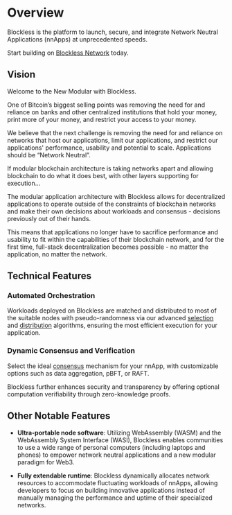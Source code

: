 # Overview

Blockless is the platform to launch, secure, and integrate Network Neutral Applications (nnApps) at unprecedented speeds.

Start building on [Blockless Network](../network) today.

## Vision

Welcome to the New Modular with Blockless.

One of Bitcoin’s biggest selling points was removing the need for and reliance on banks and other centralized institutions that hold your money, print more of your money, and restrict your access to your money.

We believe that the next challenge is removing the need for and reliance on networks that host our applications, limit our applications, and restrict our applications' performance, usability and potential to scale. Applications should be “Network Neutral”.

If modular blockchain architecture is taking networks apart and allowing blockchain to do what it does best, with other layers supporting for execution…

The modular application architecture with Blockless allows for decentralized applications to operate outside of the constraints of blockchain networks and make their own decisions about workloads and consensus - decisions previously out of their hands.

This means that applications no longer have to sacrifice performance and usability to fit within the capabilities of their blockchain network, and for the first time, full-stack decentralization becomes possible - no matter the application, no matter the network.

## Technical Features

### Automated Orchestration

Workloads deployed on Blockless are matched and distributed to most of the suitable nodes with pseudo-randomness via our advanced [selection](./protocol/networking/selection) and [distribution](./protocol/networking/distribution.md) algorithms, ensuring the most efficient execution for your application.

### Dynamic Consensus and Verification

Select the ideal [consensus](./protocol/networking/consensus.md) mechanism for your nnApp, with customizable options such as data aggregation, pBFT, or RAFT.

Blockless further enhances security and transparency by offering optional computation verifiability through zero-knowledge proofs.

## Other Notable Features

- **Ultra-portable node software**:  Utilizing WebAssembly (WASM) and the WebAssembly System Interface (WASI), Blockless enables communities to use a wide range of personal computers (including laptops and phones) to empower network neutral applications and a new modular paradigm for Web3. 

- **Fully extendable runtime**: Blockless dynamically allocates network resources to accommodate fluctuating workloads of nnApps, allowing developers to focus on building innovative applications instead of manually managing the performance and uptime of their specialized networks.
